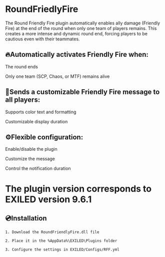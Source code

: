 # RoundFriedlyFire
The Round Friendly Fire plugin automatically enables ally damage (Friendly Fire) at the end of the round when only one team of players remains. This creates a more intense and dynamic round end, forcing players to be cautious even with their teammates.


## 🔥Automatically activates Friendly Fire when:

  The round ends

  Only one team (SCP, Chaos, or MTF) remains alive


## 📢Sends a customizable Friendly Fire message to all players:

  Supports color text and formatting

  Customizable display duration


## ⚙️Flexible configuration:

   Enable/disable the plugin

   Customize the message

   Control the notification duration




# The plugin version corresponds to EXILED version 9.6.1


## 💿Installation

 `1. Download the RoundFriendlyFire.dll file`
 
 `2. Place it in the %AppData%\EXILED\Plugins folder`
 
 `3. Configure the settings in EXILED/Configs/RFF.yml`
